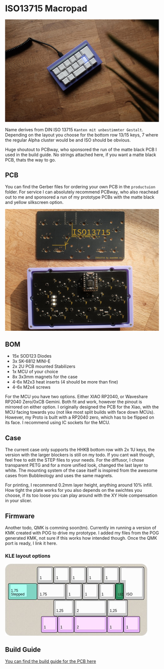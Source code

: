 # ISO13715 Macropad

![built macropad](https://github.com/exen904/ISO13715-PCB/blob/main/pictures/built.jpeg)

Name derives from DIN ISO 13715 ```Kanten mit unbestimmter Gestalt```. Depending on the layout you choose for the bottom row 13/15 keys, 7 where the regular Alpha cluster would be and ISO should be obvious. 

Huge shoutout to PCBway, who sponsored the run of the matte black PCB I used in the build guide. No strings attached here, if you want a matte black PCB, thats the way to go.

## PCB
You can find the Gerber files for ordering your own PCB in the `productuion` folder. For service I can absolutely recommend PCBway, who also reachead out to me and sponsored a run of my prototype PCBs with the matte black and yellow silkscreen option. 

![PCBway PCB](https://github.com/exen904/ISO13715-PCB/blob/main/pictures/pcb.jpg)

## BOM
- 15x SOD123 Diodes
- 3x SK-6812 MINI-E
- 2x 2U PCB mounted Stabilizers
- 1x MCU of your choice
- 8x 3x3mm magnets for the case
- 4-6x M2x3 heat inserts (4 should be more than fine)
- 4-6x M2x4 screws

For the MCU you have two options. Either XIAO RP2040, or Waveshare RP2040 Zero/0xCB Gemini. Both fit and work, however the pinout is mirrored on either option. I originally designed the PCB for the Xiao, with the MCU facing towards you (not like most split builds with face down MCUs). However, my Proto is built with a RP2040 zero, which has to be flipped on its face. I recommend using IC sockets for the MCU. 


## Case
The current case only supports the HHKB bottom row with 2x 1U keys, the version with the larger blockers is still on my todo. If you cant wait though, feel free to edit the STEP files to your needs. For the diffusor, I chose transparent PETG and for a more unified look, changed the last layer to white. The mounting system of the case itself is inspired from the awesome cases from Bubbleology and uses the same magnets.

For printing, I recommend 0.2mm layer height, anything around 10% infill. How tight the plate works for you also depends on the swichtes you choose, if its too loose you can play around with the XY Hole compensation in your slicer.

## Firmware
Another todo, QMK is comming soon(tm). Currently im running a version of KMK created with POG to drive my prototype. I added my files from the POG generated KMK, not sure if this works how intended though. Once the QMK port is ready, I link it here.

### KLE layout options

![Screenshot of KLE](https://github.com/exen904/ISO13715-PCB/blob/main/pictures/kle.jpg)

## Build Guide
[You can find the build guide for the PCB here](https://github.com/exen904/ISO13715-PCB/blob/main/build_guide.md)